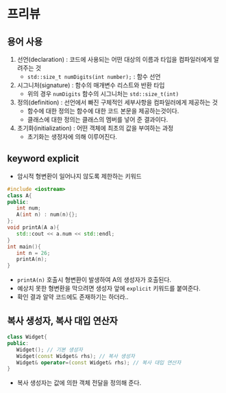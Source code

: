 # 프리뷰
## 용어 사용
1. 선언(declaration) : 코드에 사용되는 어떤 대상의 이름과 타입을 컴파일러에게 알려주는 것
   - `std::size_t numDigits(int number);` : 함수 선언
2. 시그니처(signature) : 함수의 매개변수 리스트와 반환 타입
   - 위의 경우 `numDigits` 함수의 시그니처는 `std::size_t(int)`
3. 정의(definition) : 선언에서 빠진 구체적인 세부사항을 컴파일러에게 제공하는 것
   - 함수에 대한 정의는 함수에 대한 코드 본문을 제공하는것이다.
   - 클래스에 대한 정의는 클래스의 멤버를 넣어 준 결과이다.
4. 초기화(initialization) : 어떤 객체에 최초의 값을 부여하는 과정
   - 초기화는 생정자에 의해 이루어진다.

## keyword explicit
- 암시적 형변환이 일어나지 않도록 제한하는 키워드
```cpp
#include <iostream>
class A{
public:
   int num;
   A(int n) : num(n){};
};
void printA(A a){
   std::cout << a.num << std::endl;
}
int main(){
   int n = 26;
   printA(n);
}
```
- `printA(n)` 호출시 형변환이 발생하여 A의 생성자가 호출된다.
- 예상치 못한 형변환을 막으려면 생성자 앞에 `explicit` 키워드를 붙여준다.
- 확인 결과 알약 코드에도 존재하기는 하더라..

## 복사 생성자, 복사 대입 연산자
```cpp
class Widget{
public:
   Widget(); // 기본 생성자
   Widget(const Widget& rhs); // 복사 생성자
   Widget& operator=(const Widget& rhs); // 복사 대입 연산자
}
```
- 복사 생성자는 값에 의한 객체 전달을 정의해 준다.